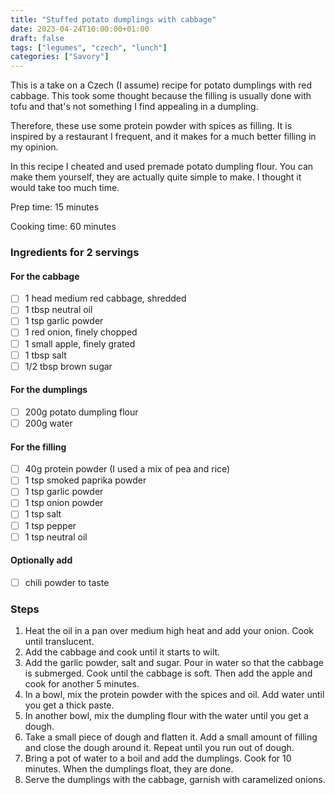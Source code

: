 ```yaml
---
title: "Stuffed potato dumplings with cabbage"
date: 2023-04-24T10:00:00+01:00
draft: false
tags: ["legumes", "czech", "lunch"]
categories: ["Savory"]
---
```


This is a take on a Czech (I assume) recipe for potato dumplings with red cabbage. This took some thought because the filling is usually done with tofu and that's not something I find appealing in a dumpling.

Therefore, these use some protein powder with spices as filling. It is inspired by a restaurant I frequent, and it makes for a much better filling in my opinion.

In this recipe I cheated and used premade potato dumpling flour. You can make them yourself, they are actually quite simple to make. I thought it would take too much time.

<div class="recipe">
Prep time: 15 minutes

Cooking time: 60 minutes

### Ingredients for 2 servings
#### For the cabbage
- [ ] 1 head medium red cabbage, shredded
- [ ] 1 tbsp neutral oil
- [ ] 1 tsp garlic powder
- [ ] 1 red onion, finely chopped
- [ ] 1 small apple, finely grated
- [ ] 1 tbsp salt
- [ ] 1/2 tbsp brown sugar
#### For the dumplings
- [ ] 200g potato dumpling flour
- [ ] 200g water
#### For the filling
- [ ] 40g protein powder (I used a mix of pea and rice)
- [ ] 1 tsp smoked paprika powder
- [ ] 1 tsp garlic powder
- [ ] 1 tsp onion powder
- [ ] 1 tsp salt
- [ ] 1 tsp pepper
- [ ] 1 tsp neutral oil
#### Optionally add
- [ ] chili powder to taste

### Steps
1. Heat the oil in a pan over medium high heat and add your onion. Cook until translucent.
2. Add the cabbage and cook until it starts to wilt.
3. Add the garlic powder, salt and sugar. Pour in water so that the cabbage is submerged. Cook until the cabbage is soft. Then add the apple and cook for another 5 minutes.
4. In a bowl, mix the protein powder with the spices and oil. Add water until you get a thick paste.
5. In another bowl, mix the dumpling flour with the water until you get a dough.
6. Take a small piece of dough and flatten it. Add a small amount of filling and close the dough around it. Repeat until you run out of dough.
7. Bring a pot of water to a boil and add the dumplings. Cook for 10 minutes. When the dumplings float, they are done.
8. Serve the dumplings with the cabbage, garnish with caramelized onions.

</div>
